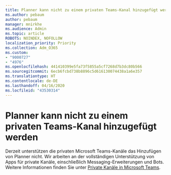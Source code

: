 ```yaml
---
title: Planner kann nicht zu einem privaten Teams-Kanal hinzugefügt werden
ms.author: pebaum
author: pebaum
manager: mnirkhe
ms.audience: Admin
ms.topic: article
ROBOTS: NOINDEX, NOFOLLOW
localization_priority: Priority
ms.collection: Adm_O365
ms.custom:
- "9000727"
- "4976"
ms.openlocfilehash: 441410399e5fa73f5855a5cf7268d7b3dc80b566
ms.sourcegitcommit: 6ecb6fcbd738b8896c5d616130074438a1a6e357
ms.translationtype: HT
ms.contentlocale: de-DE
ms.lasthandoff: 04/16/2020
ms.locfileid: "43530314"
---
```

# <a name="unable-to-add-planner-to-a-teams-private-channel"></a>Planner kann nicht zu einem privaten Teams-Kanal hinzugefügt werden

Derzeit unterstützen die privaten Microsoft Teams-Kanäle das Hinzufügen von Planner nicht.  Wir arbeiten an der vollständigen Unterstützung von Apps für private Kanäle, einschließlich Messaging-Erweiterungen und Bots. Weitere Informationen finden Sie unter [Private Kanäle in Microsoft Teams](https://docs.microsoft.com/microsoftteams/private-channels#what-you-need-to-know-about-private-channels).

